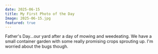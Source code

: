 ```yaml
---
date: 2025-06-15
title: My First Photo of the Day
Image: 2025-06-15.jpg
featured: true
---
```


Father's Day...our yard after a day of mowing and weedeating. We have a small container garden with some really promising crops sprouting up. I'm worried about the bugs though. 